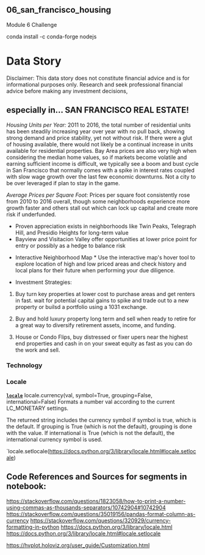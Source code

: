 ## 06_san_francisco_housing
Module 6 Challenge



conda install -c conda-forge nodejs
# Data Story 
Disclaimer: This data story does not constitute financial advice and is for informational purposes only.
Research and seek professional financial advice before making any investment decisions, 
## especially in... SAN FRANCISCO REAL ESTATE!  

*Housing Units per Year:*
2011 to 2016, the total number of residential units has been steadily increasing year over year with no pull back, showing strong demand and price stability, yet not without risk.  If there were a glut of housing available, there would not likely be a continual increase in units available for residential properties.  Bay Area prices are also very high when considering the median home values, so if markets become volatile and earning sufficient income is difficult, we typically see a boom and bust cycle in San Francisco that normally comes with a spike in interest rates coupled with slow wage growth over the last few economic downturns.  Not a city to be over leveraged if plan to stay in the game.

*Average Prices per Square Foot:*
Prices per square foot consistently rose from 2010 to 2016 overall, though some neighborhoods experience more growth faster and others stall out which can lock up capital and create more risk if underfunded.
+ Proven appreciation exists in neighborhoods like Twin Peaks, Telegraph Hill, and Presidio Heights for long-term value
+ Bayview and Visitacion Valley offer opportunities at lower price point for entry or possibly as a hedge to balance risk

* Interactive Neighborhood Map *
Use the interactive map's hover tool to explore location of high and low priced areas and check history and local plans for their future when performing your due diligence.

* Investment Strategies:
1) Buy turn key properties at lower cost to purchase areas and get renters in fast.  wait for potential capital gains to spike and trade out to a new property or builsd a portfolio using a 1031 exchange.

2) Buy and hold luxury property long term and sell when ready to retire for a great way to diversify retirement assets, income, and funding.

3) House  or Condo Flips, buy distressed or fixer upers near the highest end properties and cash in on your sweat equity as fast as you can do the work and sell.

     




### Technology 


### Locale
**[`locale`](https://docs.python.org/3/library/locale.html)**
locale.currency(val, symbol=True, grouping=False, international=False)
Formats a number val according to the current LC_MONETARY settings.

The returned string includes the currency symbol if symbol is true, which is the default. If grouping is True (which is not the default), grouping is done with the value. If international is True (which is not the default), the international currency symbol is used.

`locale.setlocale(https://docs.python.org/3/library/locale.html#locale.setlocale)

## Code References and Sources for segments in notebook: 

https://stackoverflow.com/questions/1823058/how-to-print-a-number-using-commas-as-thousands-separators/10742904#10742904
https://stackoverflow.com/questions/35019156/pandas-format-column-as-currency
https://stackoverflow.com/questions/320929/currency-formatting-in-python
https://docs.python.org/3/library/locale.html
https://docs.python.org/3/library/locale.html#locale.setlocale



https://hvplot.holoviz.org/user_guide/Customization.html
